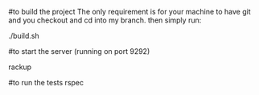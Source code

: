 #to build the project 
The only requirement is for your machine to have git and you checkout and cd into my branch.
then simply run:

./build.sh

#to start the server (running on port 9292)

 rackup
 
#to run the tests
 rspec

